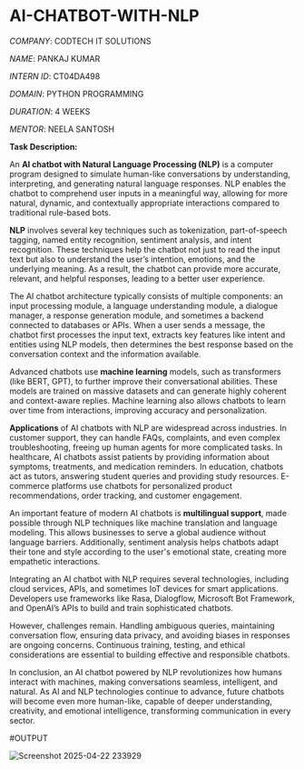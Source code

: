 # AI-CHATBOT-WITH-NLP

*COMPANY*: CODTECH IT SOLUTIONS

*NAME*: PANKAJ KUMAR

*INTERN ID*: CT04DA498

*DOMAIN*: PYTHON PROGRAMMING

*DURATION*: 4 WEEKS

*MENTOR*: NEELA SANTOSH

**Task Description:**

An **AI chatbot with Natural Language Processing (NLP)** is a computer program designed to simulate human-like conversations by understanding, interpreting, and generating natural language responses. NLP enables the chatbot to comprehend user inputs in a meaningful way, allowing for more natural, dynamic, and contextually appropriate interactions compared to traditional rule-based bots.

**NLP** involves several key techniques such as tokenization, part-of-speech tagging, named entity recognition, sentiment analysis, and intent recognition. These techniques help the chatbot not just to read the input text but also to understand the user’s intention, emotions, and the underlying meaning. As a result, the chatbot can provide more accurate, relevant, and helpful responses, leading to a better user experience.

The AI chatbot architecture typically consists of multiple components: an input processing module, a language understanding module, a dialogue manager, a response generation module, and sometimes a backend connected to databases or APIs. When a user sends a message, the chatbot first processes the input text, extracts key features like intent and entities using NLP models, then determines the best response based on the conversation context and the information available.

Advanced chatbots use **machine learning** models, such as transformers (like BERT, GPT), to further improve their conversational abilities. These models are trained on massive datasets and can generate highly coherent and context-aware replies. Machine learning also allows chatbots to learn over time from interactions, improving accuracy and personalization.

**Applications** of AI chatbots with NLP are widespread across industries. In customer support, they can handle FAQs, complaints, and even complex troubleshooting, freeing up human agents for more complicated tasks. In healthcare, AI chatbots assist patients by providing information about symptoms, treatments, and medication reminders. In education, chatbots act as tutors, answering student queries and providing study resources. E-commerce platforms use chatbots for personalized product recommendations, order tracking, and customer engagement.

An important feature of modern AI chatbots is **multilingual support**, made possible through NLP techniques like machine translation and language modeling. This allows businesses to serve a global audience without language barriers. Additionally, sentiment analysis helps chatbots adapt their tone and style according to the user's emotional state, creating more empathetic interactions.

Integrating an AI chatbot with NLP requires several technologies, including cloud services, APIs, and sometimes IoT devices for smart applications. Developers use frameworks like Rasa, Dialogflow, Microsoft Bot Framework, and OpenAI’s APIs to build and train sophisticated chatbots.

However, challenges remain. Handling ambiguous queries, maintaining conversation flow, ensuring data privacy, and avoiding biases in responses are ongoing concerns. Continuous training, testing, and ethical considerations are essential to building effective and responsible chatbots.

In conclusion, an AI chatbot powered by NLP revolutionizes how humans interact with machines, making conversations seamless, intelligent, and natural. As AI and NLP technologies continue to advance, future chatbots will become even more human-like, capable of deeper understanding, creativity, and emotional intelligence, transforming communication in every sector.

#OUTPUT

![Screenshot 2025-04-22 233929](https://github.com/user-attachments/assets/3fdb0cfb-eae5-4e84-ab6f-e03734b6487f)


